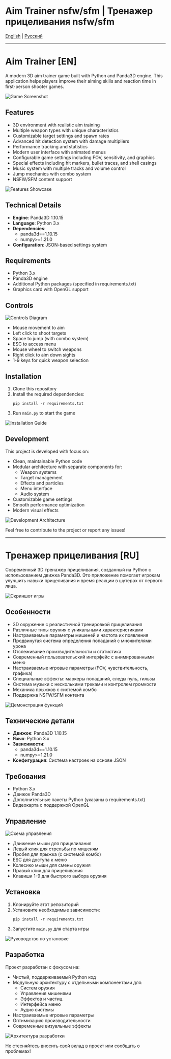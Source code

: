 # Aim Trainer nsfw/sfm | Тренажер прицеливания nsfw/sfm

[English](#english) | [Русский](#русский)

---

<a name="english"></a>
# Aim Trainer [EN]

A modern 3D aim trainer game built with Python and Panda3D engine. This application helps players improve their aiming skills and reaction time in first-person shooter games.

![Game Screenshot](images/game_screenshot.png)

## Features

- 3D environment with realistic aim training
- Multiple weapon types with unique characteristics
- Customizable target settings and spawn rates
- Advanced hit detection system with damage multipliers
- Performance tracking and statistics
- Modern user interface with animated menus
- Configurable game settings including FOV, sensitivity, and graphics
- Special effects including hit markers, bullet traces, and shell casings
- Music system with multiple tracks and volume control
- Jump mechanics with combo system
- NSFW/SFM content support

![Features Showcase](images/features.png)

## Technical Details

- **Engine**: Panda3D 1.10.15
- **Language**: Python 3.x
- **Dependencies**: 
  - panda3d==1.10.15
  - numpy>=1.21.0
- **Configuration**: JSON-based settings system

## Requirements

- Python 3.x
- Panda3D engine
- Additional Python packages (specified in requirements.txt)
- Graphics card with OpenGL support

## Controls

![Controls Diagram](images/controls.png)

- Mouse movement to aim
- Left click to shoot targets
- Space to jump (with combo system)
- ESC to access menu
- Mouse wheel to switch weapons
- Right click to aim down sights
- 1-9 keys for quick weapon selection

## Installation

1. Clone this repository
2. Install the required dependencies:
   ```
   pip install -r requirements.txt
   ```
3. Run `main.py` to start the game

![Installation Guide](images/installation.png)

## Development

This project is developed with focus on:
- Clean, maintainable Python code
- Modular architecture with separate components for:
  - Weapon systems
  - Target management
  - Effects and particles
  - Menu interface
  - Audio system
- Customizable game settings
- Smooth performance optimization
- Modern visual effects

![Development Architecture](images/architecture.png)

Feel free to contribute to the project or report any issues!

---

<a name="русский"></a>
# Тренажер прицеливания [RU]

Современный 3D тренажер прицеливания, созданный на Python с использованием движка Panda3D. Это приложение помогает игрокам улучшить навыки прицеливания и время реакции в шутерах от первого лица.

![Скриншот игры](images/game_screenshot.png)

## Особенности

- 3D окружение с реалистичной тренировкой прицеливания
- Различные типы оружия с уникальными характеристиками
- Настраиваемые параметры мишеней и частота их появления
- Продвинутая система определения попаданий с множителями урона
- Отслеживание производительности и статистика
- Современный пользовательский интерфейс с анимированными меню
- Настраиваемые игровые параметры (FOV, чувствительность, графика)
- Специальные эффекты: маркеры попаданий, следы пуль, гильзы
- Система музыки с несколькими треками и контролем громкости
- Механика прыжков с системой комбо
- Поддержка NSFW/SFM контента

![Демонстрация функций](images/features.png)

## Технические детали

- **Движок**: Panda3D 1.10.15
- **Язык**: Python 3.x
- **Зависимости**: 
  - panda3d==1.10.15
  - numpy>=1.21.0
- **Конфигурация**: Система настроек на основе JSON

## Требования

- Python 3.x
- Движок Panda3D
- Дополнительные пакеты Python (указаны в requirements.txt)
- Видеокарта с поддержкой OpenGL

## Управление

![Схема управления](images/controls.png)

- Движение мыши для прицеливания
- Левый клик для стрельбы по мишеням
- Пробел для прыжка (с системой комбо)
- ESC для доступа к меню
- Колесико мыши для смены оружия
- Правый клик для прицеливания
- Клавиши 1-9 для быстрого выбора оружия

## Установка

1. Клонируйте этот репозиторий
2. Установите необходимые зависимости:
   ```
   pip install -r requirements.txt
   ```
3. Запустите `main.py` для старта игры

![Руководство по установке](images/installation.png)

## Разработка

Проект разработан с фокусом на:
- Чистый, поддерживаемый Python код
- Модульную архитектуру с отдельными компонентами для:
  - Систем оружия
  - Управления мишенями
  - Эффектов и частиц
  - Интерфейса меню
  - Аудио системы
- Настраиваемые игровые параметры
- Оптимизацию производительности
- Современные визуальные эффекты

![Архитектура разработки](images/architecture.png)

Не стесняйтесь вносить свой вклад в проект или сообщать о проблемах!
